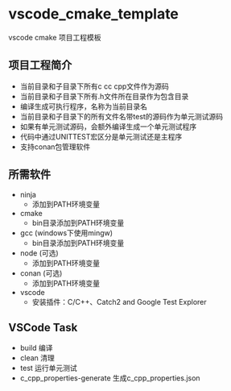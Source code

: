 # vscode_cmake_template

vscode cmake 项目工程模板


项目工程简介
-----------
- 当前目录和子目录下所有c cc cpp文件作为源码
- 当前目录和子目录下所有.h文件所在目录作为包含目录
- 编译生成可执行程序，名称为当前目录名
- 当前目录和子目录下的所有文件名带test的源码作为单元测试源码
- 如果有单元测试源码，会额外编译生成一个单元测试程序
- 代码中通过UNITTEST宏区分是单元测试还是主程序
- 支持conan包管理软件

所需软件
-----------
- ninja
  - 添加到PATH环境变量
- cmake
  - bin目录添加到PATH环境变量
- gcc (windows下使用mingw)
  - bin目录添加到PATH环境变量
- node (可选)
  - 添加到PATH环境变量
- conan (可选) 
  - 添加到PATH环境变量
- vscode  
  - 安装插件：C/C++、Catch2 and Google Test Explorer

  
VSCode Task
------------
- build 编译
- clean 清理
- test 运行单元测试
- c_cpp_properties-generate 生成c_cpp_properties.json




